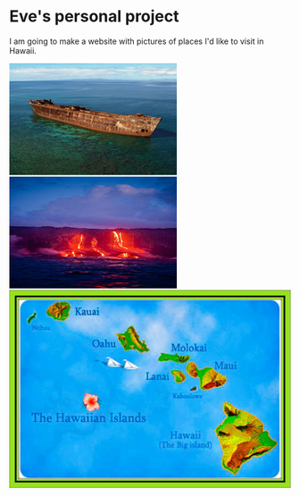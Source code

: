 # Eve's personal project

I am going to make a website with pictures of places I'd like to visit in Hawaii.

<img src="pictures/lanai_shipwreck.jpg" alt="Lanai Shipwreck" class="inline" width="300" height="200"/>


<img src="pictures/05511.jpg" alt="big island" class="inline" width="300" height="200"/>

<img src="pictures/islands.jpg" alt = "islands" class = "inline" />


